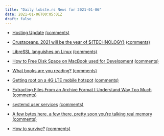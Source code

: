 ```yaml
---
title: "Daily lobste.rs News for 2021-01-06"
date: 2021-01-06T00:05:01Z
draft: false
---
```






- [Hosting Update]()
  [(comments)](https://lobste.rs/s/udj6qf/hosting_update)



- [Crustaceans, 2021 will be the year of ${TECHNOLOGY}]()
  [(comments)](https://lobste.rs/s/v4crap/crustaceans_2021_will_be_year_technology)



- [LibreSSL languishes on Linux](https://lwn.net/SubscriberLink/841664/0ba4265680b9dadf/)
  [(comments)](https://lobste.rs/s/ub17mn/libressl_languishes_on_linux)



- [How to Free Disk Space on MacBook used for Development](https://pawelurbanek.com/macos-free-disk-space)
  [(comments)](https://lobste.rs/s/w3xwy1/how_free_disk_space_on_macbook_used_for)



- [What books are you reading?]()
  [(comments)](https://lobste.rs/s/yuwwrf/what_books_are_you_reading)



- [Getting root on a 4G LTE mobile hotspot](https://alex.studer.dev/2021/01/04/mw41-1)
  [(comments)](https://lobste.rs/s/iawzte/getting_root_on_4g_lte_mobile_hotspot)



- [Extracting Files From an Archive Format I Understand Way Too Much](https://jam1.re/blog/extracting-files-from-an-archive-format-i-understand-way-too-much)
  [(comments)](https://lobste.rs/s/iere6z/extracting_files_from_archive_format_i)



- [systemd user services](https://notes.neeasade.net/systemd-user-services.html)
  [(comments)](https://lobste.rs/s/sy8ulu/systemd_user_services)



- [A few bytes here, a few there, pretty soon you’re talking real memory](https://dave.cheney.net/2021/01/05/a-few-bytes-here-a-few-there-pretty-soon-youre-talking-real-memory)
  [(comments)](https://lobste.rs/s/6zdctt/few_bytes_here_few_there_pretty_soon_you_re)



- [How to survive?](https://pijul.org/posts/2021-01-05-how-to-survive/)
  [(comments)](https://lobste.rs/s/tpuq9m/how_survive)


